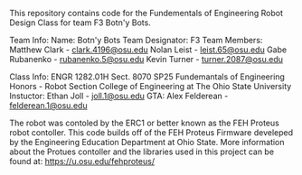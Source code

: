 This repository contains code for the Fundementals of Engineering Robot Design Class for team F3 Botn'y Bots.

Team Info:
  Name: Botn'y Bots
  Team Designator: F3
  Team Members:
    Matthew Clark  - clark.4196@osu.edu
    Nolan Leist - leist.65@osu.edu
    Gabe Rubanenko - rubanenko.5@osu.edu 
    Kevin Turner - turner.2087@osu.edu

Class Info: 
  ENGR 1282.01H  Sect. 8070  SP25
  Fundemantals of Engineering Honors - Robot Section
  College of Engineering at The Ohio State University
  Instuctor: Ethan Joll - joll.1@osu.edu
  GTA: Alex Felderean - felderean.1@osu.edu

The robot was contoled by the ERC1 or better known as the FEH Proteus robot contoller. This code builds off of the FEH Proteus Firmware develeped by the Engineering Education Department at Ohio State. More information about the Protues contoller and the
libraries used in this project can be found at: https://u.osu.edu/fehproteus/


    
